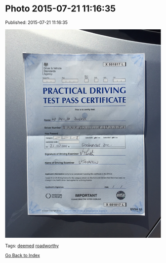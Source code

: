 
# Photo 2015-07-21 11:16:35

Published: 2015-07-21 11:16:35

![](124655161352-0.jpg)

Tags: [deemed](tag-deemed.md) [roadworthy](tag-roadworthy.md)

[Go Back to Index](index.md)
